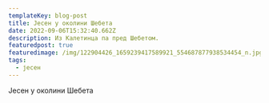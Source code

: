 ```yaml
---
templateKey: blog-post
title: Јесен у околини Шебета
date: 2022-09-06T15:32:40.662Z
description: Из Калетинца па пред Шебетом.
featuredpost: true
featuredimage: /img/122904426_1659239417589921_554687877938534454_n.jpg
tags:
  - јесен
---
```

Јесен у околини Шебета